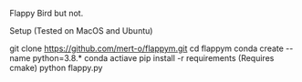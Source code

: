 Flappy Bird but not.


Setup (Tested on MacOS and Ubuntu)

git clone https://github.com/mert-o/flappym.git
cd flappym
conda create --name <name> python=3.8.*
conda actiave <name>
pip install -r requirements (Requires cmake)
python flappy.py


